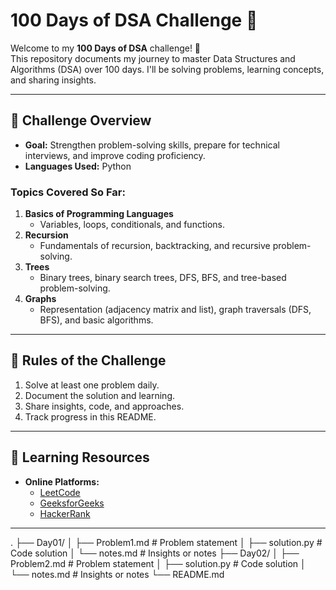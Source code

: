 # 100 Days of DSA Challenge 🚀

Welcome to my **100 Days of DSA** challenge! 🎉  
This repository documents my journey to master Data Structures and Algorithms (DSA) over 100 days. I'll be solving problems, learning concepts, and sharing insights.

---

## 📅 Challenge Overview

- **Goal:** Strengthen problem-solving skills, prepare for technical interviews, and improve coding proficiency.
- **Languages Used:** Python
  
### Topics Covered So Far:
1. **Basics of Programming Languages**
   - Variables, loops, conditionals, and functions.
2. **Recursion**
   - Fundamentals of recursion, backtracking, and recursive problem-solving.
3. **Trees**
   - Binary trees, binary search trees, DFS, BFS, and tree-based problem-solving.
4. **Graphs**
   - Representation (adjacency matrix and list), graph traversals (DFS, BFS), and basic algorithms.
   
---

## 📜 Rules of the Challenge

1. Solve at least one problem daily.
2. Document the solution and learning.
3. Share insights, code, and approaches.
4. Track progress in this README.

---

## 📖 Learning Resources

- **Online Platforms:**
  - [LeetCode](https://leetcode.com)
  - [GeeksforGeeks](https://www.geeksforgeeks.org)
  - [HackerRank](https://www.hackerrank.com)

---
.
├── Day01/
│   ├── Problem1.md        # Problem statement
│   ├── solution.py        # Code solution
│   └── notes.md           # Insights or notes
├── Day02/
│   ├── Problem2.md        # Problem statement
│   ├── solution.py        # Code solution
│   └── notes.md           # Insights or notes
└── README.md



